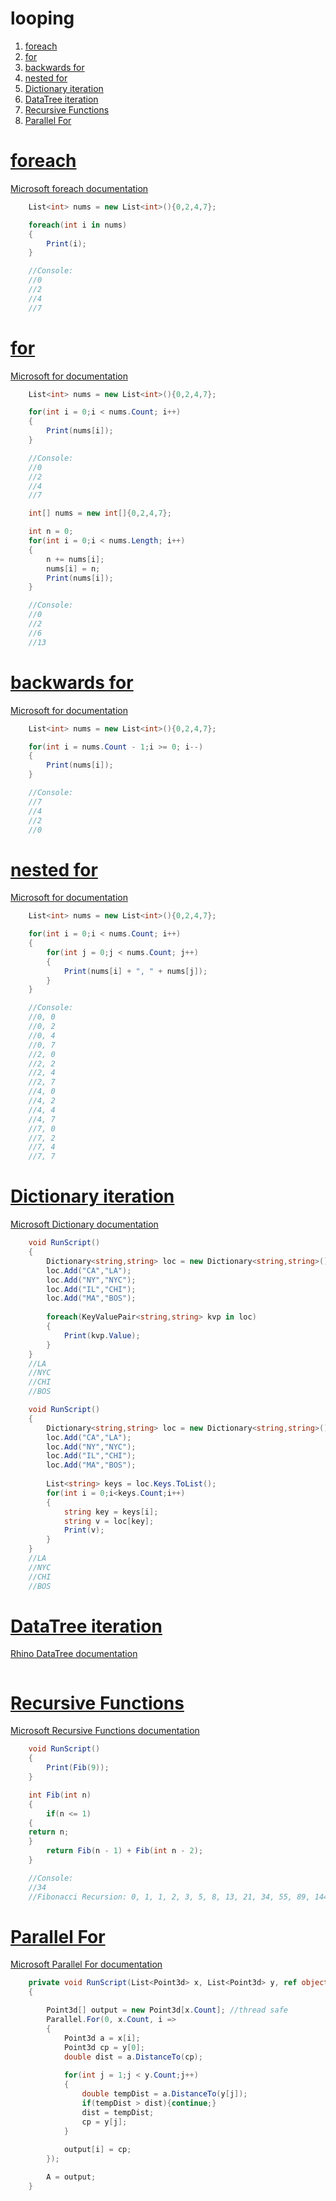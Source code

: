 # looping

1. <a href="#tag-foreach">foreach</a>
1. <a href="#tag-for">for</a>
1. <a href="#tag-backwardsfor">backwards for</a>
1. <a href="#tag-nestedfor">nested for</a>
1. <a href="#tag-dictionaryiteration">Dictionary iteration</a>
1. <a href="#tag-datatreeiteration">DataTree iteration</a>
1. <a href="#tag-recursivefunctions">Recursive Functions</a>
1. <a href="#tag-parallelfor">Parallel For</a>

# <a id="tag-foreach" href="#tag-foreach">foreach</a>
[Microsoft foreach documentation](https://docs.microsoft.com/en-us/dotnet/csharp/language-reference/statements/iteration-statements#the-foreach-statement)

```csharp
	List<int> nums = new List<int>(){0,2,4,7};

	foreach(int i in nums)
	{
		Print(i);
	}

	//Console:
	//0
	//2
	//4
	//7
```

# <a id="tag-for" href="#tag-for">for</a>
[Microsoft for documentation](https://docs.microsoft.com/en-us/dotnet/csharp/language-reference/statements/iteration-statements#the-for-statement)

```csharp
	List<int> nums = new List<int>(){0,2,4,7};

	for(int i = 0;i < nums.Count; i++)
	{
		Print(nums[i]);
	}

	//Console:
	//0
	//2
	//4
	//7
```

```csharp
	int[] nums = new int[]{0,2,4,7};

	int n = 0;
	for(int i = 0;i < nums.Length; i++)
	{
		n += nums[i];
		nums[i] = n;
		Print(nums[i]);
	}

	//Console:
	//0
	//2
	//6
	//13
```

# <a id="tag-backwardsfor" href="#tag-backwardsfor">backwards for</a>
[Microsoft for documentation](https://docs.microsoft.com/en-us/dotnet/csharp/language-reference/statements/iteration-statements#the-for-statement)

```csharp
	List<int> nums = new List<int>(){0,2,4,7};

	for(int i = nums.Count - 1;i >= 0; i--)
	{
		Print(nums[i]);
	}

	//Console:
	//7
	//4
	//2
	//0
```

# <a id="tag-nestedfor" href="#tag-nestedfor">nested for</a>
[Microsoft for documentation](https://docs.microsoft.com/en-us/dotnet/csharp/language-reference/statements/iteration-statements#the-for-statement)

```csharp
	List<int> nums = new List<int>(){0,2,4,7};

	for(int i = 0;i < nums.Count; i++)
	{
		for(int j = 0;j < nums.Count; j++)
		{
			Print(nums[i] + ", " + nums[j]);
		}
	}

	//Console:
	//0, 0
	//0, 2
	//0, 4
	//0, 7
	//2, 0
	//2, 2
	//2, 4
	//2, 7
	//4, 0
	//4, 2
	//4, 4
	//4, 7
	//7, 0
	//7, 2
	//7, 4
	//7, 7
```

# <a id="tag-dictionaryiteration" href="#tag-dictionaryiteration">Dictionary iteration</a>
[Microsoft Dictionary documentation](https://docs.microsoft.com/en-us/dotnet/api/system.collections.generic.dictionary-2?view=net-6.0)

```csharp
	void RunScript()
	{
		Dictionary<string,string> loc = new Dictionary<string,string>();
		loc.Add("CA","LA");
		loc.Add("NY","NYC");
		loc.Add("IL","CHI");
		loc.Add("MA","BOS");
	
		foreach(KeyValuePair<string,string> kvp in loc)
		{
			Print(kvp.Value);
		}
	}
	//LA
	//NYC
	//CHI
	//BOS
```

```csharp
	void RunScript()
	{
		Dictionary<string,string> loc = new Dictionary<string,string>();
		loc.Add("CA","LA");
		loc.Add("NY","NYC");
		loc.Add("IL","CHI");
		loc.Add("MA","BOS");
	
		List<string> keys = loc.Keys.ToList();
		for(int i = 0;i<keys.Count;i++)
		{
			string key = keys[i];
			string v = loc[key];
			Print(v);
		}
	}
	//LA
	//NYC
	//CHI
	//BOS
```

# <a id="tag-datatreeiteration" href="#tag-datatreeiteration">DataTree iteration</a>
[Rhino DataTree documentation](https://docs.microsoft.com/en-us/dotnet/api/system.collections.generic.dictionary-2?view=net-6.0)

```csharp

```

# <a id="tag-recursivefunctions" href="#tag-recursivefunctions">Recursive Functions</a>
[Microsoft Recursive Functions documentation](https://docs.microsoft.com/en-us/cpp/c-language/recursive-functions?view=msvc-170)

```csharp
	void RunScript()
	{
		Print(Fib(9));
	}

	int Fib(int n)
	{
		if(n <= 1)
	{
	return n;
	}
		return Fib(n - 1) + Fib(int n - 2);
	}

	//Console:
	//34
	//Fibonacci Recursion: 0, 1, 1, 2, 3, 5, 8, 13, 21, 34, 55, 89, 144,...
```

# <a id="tag-parallelfor" href="#tag-parallelfor">Parallel For</a>
[Microsoft Parallel For documentation](https://docs.microsoft.com/en-us/dotnet/standard/parallel-programming/how-to-write-a-simple-parallel-for-loop)

```csharp
	private void RunScript(List<Point3d> x, List<Point3d> y, ref object A)
	{

		Point3d[] output = new Point3d[x.Count]; //thread safe
		Parallel.For(0, x.Count, i =>
		{
			Point3d a = x[i];
			Point3d cp = y[0];
			double dist = a.DistanceTo(cp);
			
			for(int j = 1;j < y.Count;j++)
			{
				double tempDist = a.DistanceTo(y[j]);
				if(tempDist > dist){continue;}
				dist = tempDist;
				cp = y[j];
			}
			
			output[i] = cp;
		});

		A = output;
	}
```